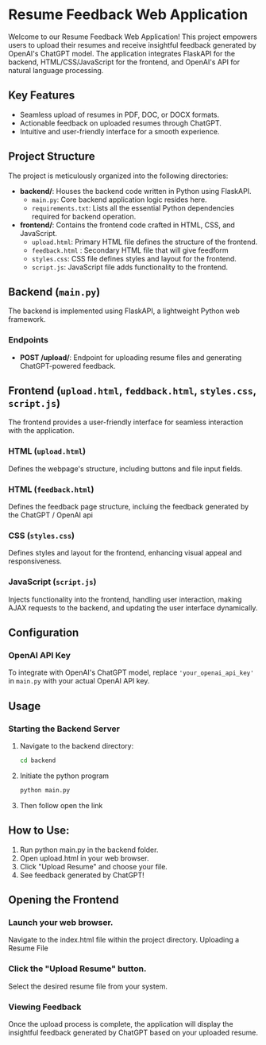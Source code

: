 # Resume Feedback Web Application

Welcome to our Resume Feedback Web Application! This project empowers users to upload their resumes and receive insightful feedback generated by OpenAI's ChatGPT model. The application integrates FlaskAPI for the backend, HTML/CSS/JavaScript for the frontend, and OpenAI's API for natural language processing.

## Key Features

- Seamless upload of resumes in PDF, DOC, or DOCX formats.
- Actionable feedback on uploaded resumes through ChatGPT.
- Intuitive and user-friendly interface for a smooth experience.

## Project Structure

The project is meticulously organized into the following directories:

- **backend/**: Houses the backend code written in Python using FlaskAPI.
  - `main.py`: Core backend application logic resides here.
  - `requirements.txt`: Lists all the essential Python dependencies required for backend operation.
- **frontend/**: Contains the frontend code crafted in HTML, CSS, and JavaScript.
  - `upload.html`: Primary HTML file defines the structure of the frontend.
  - `feedback.html` : Secondary HTML file that will give feedform
  - `styles.css`: CSS file defines styles and layout for the frontend.
  - `script.js`: JavaScript file adds functionality to the frontend.

## Backend (`main.py`)

The backend is implemented using FlaskAPI, a lightweight Python web framework.

### Endpoints

- **POST /upload/**: Endpoint for uploading resume files and generating ChatGPT-powered feedback.

## Frontend (`upload.html`, `feddback.html`, `styles.css`, `script.js`)

The frontend provides a user-friendly interface for seamless interaction with the application.

### HTML (`upload.html`)

Defines the webpage's structure, including buttons and file input fields.

### HTML (`feedback.html`)

Defines the feedback page structure, incluing the feedback generated by the ChatGPT / OpenAI api

### CSS (`styles.css`)

Defines styles and layout for the frontend, enhancing visual appeal and responsiveness.

### JavaScript (`script.js`)

Injects functionality into the frontend, handling user interaction, making AJAX requests to the backend, and updating the user interface dynamically.

## Configuration

### OpenAI API Key

To integrate with OpenAI's ChatGPT model, replace `'your_openai_api_key'` in `main.py` with your actual OpenAI API key.

## Usage

### Starting the Backend Server

1. Navigate to the backend directory:
   ```bash
   cd backend
2. Initiate the python program
    ```python
    python main.py
3. Then follow open the link

## How to Use:

1. Run python main.py in the backend folder.
2. Open upload.html in your web browser.
3. Click "Upload Resume" and choose your file.
4. See feedback generated by ChatGPT!

## Opening the Frontend

### Launch your web browser.
Navigate to the index.html file within the project directory.
Uploading a Resume File
### Click the "Upload Resume" button.
Select the desired resume file from your system.
### Viewing Feedback
Once the upload process is complete, the application will display the insightful feedback generated by ChatGPT based on your uploaded resume.

